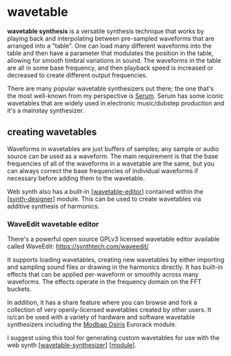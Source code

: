 # wavetable

**wavetable synthesis** is a versatile synthesis technique that works by playing back and interpolating between pre-sampled waveforms that are arranged into a "table".  One can load many different waveforms into the table and then have a parameter that modulates the position in the table, allowing for smooth timbral variations in sound.  The waveforms in the table are all in some base frequency, and then playback speed is increased or decreased to create different output frequencies.

There are many popular wavetable synthesizers out there; the one that's the most well-known from my perspective is [Serum](https://xferrecords.com/products/serum).  Serum has some iconic wavetables that are widely used in electronic music/dubstep production and it's a mainstay synthesizer.

## creating wavetables

Waveforms in wavetables are just buffers of samples; any sample or audio source can be used as a waveform.  The main requirement is that the base frequencies of all of the waveforms in a wavetable are the same, but you can always correct the base frequencies of individual waveforms if necessary before adding them to the wavetable.

Web synth also has a built-in [[wavetable-editor]] contained within the [[synth-designer]] module.  This can be used to create wavetables via additive synthesis of harmonics.

### WaveEdit wavetable editor

There's a powerful open source GPLv3 licensed wavetable editor available called WaveEdit: <https://synthtech.com/waveedit/>

It supports loading wavetables, creating new wavetables by either importing and sampling sound files or drawing in the harmonics directly.  It has built-in effects that can be applied per-waveform or smoothly across many waveforms.  The effects operate in the frequency domain on the FFT buckets.

In addition, it has a share feature where you can browse and fork a collection of very openly-licensed wavetables created by other users.  It is/can be used with a variety of hardware and software wavetable synthesizers including the [Modbap Osiris](https://modbap.com/product/osiris/) Eurorack module.

I suggest using this tool for generating custom wavetables for use with the web synth [[wavetable-synthesizer]] [[module]].

[//begin]: # "Autogenerated link references for markdown compatibility"
[wavetable-editor]: wavetable-editor "wavetable-editor"
[synth-designer]: synth-designer "synth designer"
[wavetable-synthesizer]: wavetable-synthesizer "wavetable synthesizer"
[module]: module "web synth modules"
[//end]: # "Autogenerated link references"
